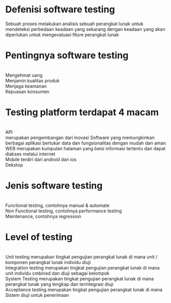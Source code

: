# Defenisi software testing
Sebuah proses melakukan analisis sebuah perangkat lunak untuk mendeteksi perbedaan keadaan yang sekarang dengan keadaan yang akan diperlukan untuk mengevaluasi fiture perangkat lunak

# Pentingnya software testing
<br/> Mengehmat uang
<br/> Menjamin kualitas produk
<br/> Menjaga keamanan 
<br/> Kepuasan konsumen

# Testing platform terdapat 4 macam
<br/> API 
<br/> merupakan pengembangan dari inovasi Software yang memungkinkan berbagai aplikasi bertukar data dan fungsionalitas dengan mudah dan aman
<br/> WEB 
merupakan kumpulan halaman yang beisi informasi tertentu dan dapat diakses melalui internet
<br/>Mobile terdiri dari android dan ios
<br/>Dekstop 

# Jenis software testing
<br/>Functional testing, contohnya manual & automate 
<br/>Non Functional testing, contohnya performance testing
<br/>Maintenance, contohnya regression

# Level of testing
<br/>Unit testing merupakan tingkat pengujian perangkat lunak di mana unit / komponen perangkat lunak individu diuji
<br/>Integration testing merupakan tingkat pengujian perangkat lunak di mana unit individu cmbined dan diuji sebagai kelompok
<br/>System Testing merupakan tingkat pengujian perangkat lunak di mana perangkat lunak yang lengkap dan terintegrasi diuji
<br/>Acceptance testing merupakan tingkat pengujian perangkat lunak di mana Sistem diuji untuk penerimaan

